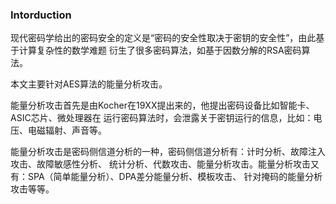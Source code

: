 ### Intorduction
现代密码学给出的密码安全的定义是“密码的安全性取决于密钥的安全性”，由此基于计算复杂性的数学难题
衍生了很多密码算法，如基于因数分解的RSA密码算法。

本文主要针对AES算法的能量分析攻击。

能量分析攻击首先是由Kocher在19XX提出来的，他提出密码设备比如智能卡、ASIC芯片、微处理器在
运行密码算法时，会泄露关于密钥运行的信息，比如：电压、电磁辐射、声音等。

能量分析攻击是密码侧信道分析的一种，密码侧信道分析有：计时分析、故障注入攻击、故障敏感性分析、
统计分析、代数攻击、能量分析攻击。能量分析攻击又有：SPA（简单能量分析）、DPA差分能量分析、模板攻击、
针对掩码的能量分析攻击等等。

